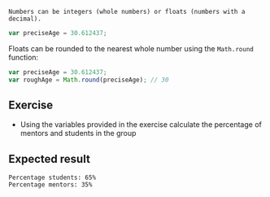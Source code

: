     Numbers can be integers (whole numbers) or floats (numbers with a decimal).

```js
var preciseAge = 30.612437;
```

Floats can be rounded to the nearest whole number using the `Math.round` function:

```js
var preciseAge = 30.612437;
var roughAge = Math.round(preciseAge); // 30
```

## Exercise

- Using the variables provided in the exercise calculate the percentage of mentors and students in the group

## Expected result

```
Percentage students: 65%
Percentage mentors: 35%
```
